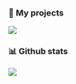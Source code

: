 ### 📘 My projects

![](https://github-readme-stats.vercel.app/api/pin/?username=pikachutw&repo=Discord.js-v13-Command-Handler)
  
### 📊 Github stats
![](https://github-readme-streak-stats.herokuapp.com/?user=pikachutw&theme=default&date_format=M%20j%5B%2C%20Y%5D)
